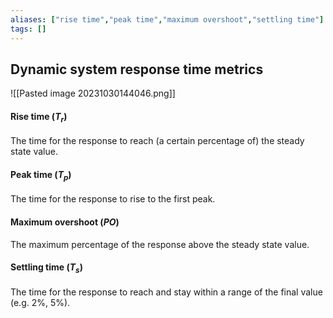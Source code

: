 ```yaml
---
aliases: ["rise time","peak time","maximum overshoot","settling time"]
tags: []
---
```


## Dynamic system response time metrics

![[Pasted image 20231030144046.png]]

#### Rise time ($T_{r}$)

The time for the response to reach (a certain percentage of) the steady state value.

#### Peak time ($T_{p}$)

The time for the response to rise to the first peak.

#### Maximum overshoot ($PO$)

The maximum percentage of the response above the steady state value.

#### Settling time ($T_{s}$)

The time for the response to reach and stay within a range of the final value (e.g. 2%, 5%).